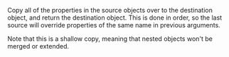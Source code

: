 Copy all of the properties in the source objects over to the destination object, and return the destination object. This is done in order, so the last source will override properties of the same name in previous arguments.

Note that this is a shallow copy, meaning that nested objects won't be merged or extended.
